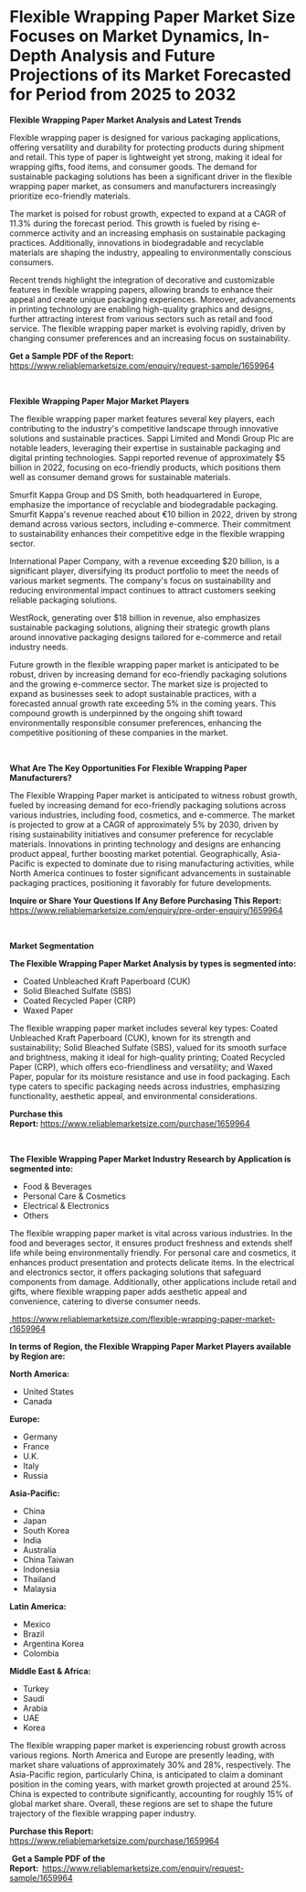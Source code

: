 <p><h1>Flexible Wrapping Paper Market Size Focuses on Market Dynamics, In-Depth Analysis and Future Projections of its Market Forecasted for Period from 2025 to 2032</h1></p><p><strong>Flexible Wrapping Paper Market Analysis and Latest Trends</strong></p>
<p><p>Flexible wrapping paper is designed for various packaging applications, offering versatility and durability for protecting products during shipment and retail. This type of paper is lightweight yet strong, making it ideal for wrapping gifts, food items, and consumer goods. The demand for sustainable packaging solutions has been a significant driver in the flexible wrapping paper market, as consumers and manufacturers increasingly prioritize eco-friendly materials. </p><p>The market is poised for robust growth, expected to expand at a CAGR of 11.3% during the forecast period. This growth is fueled by rising e-commerce activity and an increasing emphasis on sustainable packaging practices. Additionally, innovations in biodegradable and recyclable materials are shaping the industry, appealing to environmentally conscious consumers. </p><p>Recent trends highlight the integration of decorative and customizable features in flexible wrapping papers, allowing brands to enhance their appeal and create unique packaging experiences. Moreover, advancements in printing technology are enabling high-quality graphics and designs, further attracting interest from various sectors such as retail and food service. The flexible wrapping paper market is evolving rapidly, driven by changing consumer preferences and an increasing focus on sustainability.</p></p>
<p><strong>Get a Sample PDF of the Report:&nbsp;</strong> <a href="https://www.reliablemarketsize.com/enquiry/request-sample/1659964?utm_campaign=2993&utm_medium=2&utm_source=Github&utm_content=ia&utm_term=19042025&utm_id=flexible-wrapping-paper">https://www.reliablemarketsize.com/enquiry/request-sample/1659964</a></p>
<p>&nbsp;</p>
<p><strong>Flexible Wrapping Paper Major Market Players</strong></p>
<p><p>The flexible wrapping paper market features several key players, each contributing to the industry's competitive landscape through innovative solutions and sustainable practices. Sappi Limited and Mondi Group Plc are notable leaders, leveraging their expertise in sustainable packaging and digital printing technologies. Sappi reported revenue of approximately $5 billion in 2022, focusing on eco-friendly products, which positions them well as consumer demand grows for sustainable materials.</p><p>Smurfit Kappa Group and DS Smith, both headquartered in Europe, emphasize the importance of recyclable and biodegradable packaging. Smurfit Kappa's revenue reached about €10 billion in 2022, driven by strong demand across various sectors, including e-commerce. Their commitment to sustainability enhances their competitive edge in the flexible wrapping sector. </p><p>International Paper Company, with a revenue exceeding $20 billion, is a significant player, diversifying its product portfolio to meet the needs of various market segments. The company's focus on sustainability and reducing environmental impact continues to attract customers seeking reliable packaging solutions.</p><p>WestRock, generating over $18 billion in revenue, also emphasizes sustainable packaging solutions, aligning their strategic growth plans around innovative packaging designs tailored for e-commerce and retail industry needs.</p><p>Future growth in the flexible wrapping paper market is anticipated to be robust, driven by increasing demand for eco-friendly packaging solutions and the growing e-commerce sector. The market size is projected to expand as businesses seek to adopt sustainable practices, with a forecasted annual growth rate exceeding 5% in the coming years. This compound growth is underpinned by the ongoing shift toward environmentally responsible consumer preferences, enhancing the competitive positioning of these companies in the market.</p></p>
<p>&nbsp;</p>
<p><strong>What Are The Key Opportunities For Flexible Wrapping Paper Manufacturers?</strong></p>
<p><p>The Flexible Wrapping Paper market is anticipated to witness robust growth, fueled by increasing demand for eco-friendly packaging solutions across various industries, including food, cosmetics, and e-commerce. The market is projected to grow at a CAGR of approximately 5% by 2030, driven by rising sustainability initiatives and consumer preference for recyclable materials. Innovations in printing technology and designs are enhancing product appeal, further boosting market potential. Geographically, Asia-Pacific is expected to dominate due to rising manufacturing activities, while North America continues to foster significant advancements in sustainable packaging practices, positioning it favorably for future developments.</p></p>
<p><strong>Inquire or Share Your Questions If Any Before Purchasing This Report:</strong> <a href="https://www.reliablemarketsize.com/enquiry/pre-order-enquiry/1659964?utm_campaign=2993&utm_medium=2&utm_source=Github&utm_content=ia&utm_term=19042025&utm_id=flexible-wrapping-paper">https://www.reliablemarketsize.com/enquiry/pre-order-enquiry/1659964</a></p>
<p>&nbsp;</p>
<p><strong>Market Segmentation</strong></p>
<p><strong>The Flexible Wrapping Paper Market Analysis by types is segmented into:</strong></p>
<p><ul><li>Coated Unbleached Kraft Paperboard (CUK)</li><li>Solid Bleached Sulfate (SBS)</li><li>Coated Recycled Paper (CRP)</li><li>Waxed Paper</li></ul></p>
<p><p>The flexible wrapping paper market includes several key types: Coated Unbleached Kraft Paperboard (CUK), known for its strength and sustainability; Solid Bleached Sulfate (SBS), valued for its smooth surface and brightness, making it ideal for high-quality printing; Coated Recycled Paper (CRP), which offers eco-friendliness and versatility; and Waxed Paper, popular for its moisture resistance and use in food packaging. Each type caters to specific packaging needs across industries, emphasizing functionality, aesthetic appeal, and environmental considerations.</p></p>
<p><strong>Purchase this Report:&nbsp;</strong><a href="https://www.reliablemarketsize.com/purchase/1659964?utm_campaign=2993&utm_medium=2&utm_source=Github&utm_content=ia&utm_term=19042025&utm_id=flexible-wrapping-paper">https://www.reliablemarketsize.com/purchase/1659964</a></p>
<p>&nbsp;</p>
<p><strong>The Flexible Wrapping Paper Market Industry Research by Application is segmented into:</strong></p>
<p><ul><li>Food & Beverages</li><li>Personal Care & Cosmetics</li><li>Electrical & Electronics</li><li>Others</li></ul></p>
<p><p>The flexible wrapping paper market is vital across various industries. In the food and beverages sector, it ensures product freshness and extends shelf life while being environmentally friendly. For personal care and cosmetics, it enhances product presentation and protects delicate items. In the electrical and electronics sector, it offers packaging solutions that safeguard components from damage. Additionally, other applications include retail and gifts, where flexible wrapping paper adds aesthetic appeal and convenience, catering to diverse consumer needs.</p></p>
<p><a href="https://www.reliablemarketsize.com/flexible-wrapping-paper-market-r1659964?utm_campaign=2993&utm_medium=2&utm_source=Github&utm_content=ia&utm_term=19042025&utm_id=flexible-wrapping-paper">&nbsp;https://www.reliablemarketsize.com/flexible-wrapping-paper-market-r1659964</a></p>
<p><strong>In terms of Region, the Flexible Wrapping Paper Market Players available by Region are:</strong></p>
<p>
    <p> <strong> North America: </strong>
        <ul>
            <li>United States</li>
            <li>Canada</li>
        </ul>
        </p> 
    <p> <strong> Europe: </strong>
        <ul>
            <li>Germany</li>
            <li>France</li>
            <li>U.K.</li>
            <li>Italy</li>
            <li>Russia</li>
        </ul>
        </p> 
    <p> <strong> Asia-Pacific: </strong>
        <ul>
            <li>China</li>
            <li>Japan</li>
            <li>South Korea</li>
            <li>India</li>
            <li>Australia</li>
            <li>China Taiwan</li>
            <li>Indonesia</li>
            <li>Thailand</li>
            <li>Malaysia</li>
        </ul>
        </p> 
    <p> <strong> Latin America: </strong>
        <ul>
            <li>Mexico</li>
            <li>Brazil</li>
            <li>Argentina Korea</li>
            <li>Colombia</li>
        </ul>
        </p> 
    <p> <strong> Middle East & Africa: </strong>
        <ul>
            <li>Turkey</li>
            <li>Saudi</li>
            <li>Arabia</li>
            <li>UAE</li>
            <li>Korea</li>
        </ul>
    </p>
    </p>
<p><p>The flexible wrapping paper market is experiencing robust growth across various regions. North America and Europe are presently leading, with market share valuations of approximately 30% and 28%, respectively. The Asia-Pacific region, particularly China, is anticipated to claim a dominant position in the coming years, with market growth projected at around 25%. China is expected to contribute significantly, accounting for roughly 15% of global market share. Overall, these regions are set to shape the future trajectory of the flexible wrapping paper industry.</p></p>
<p><strong>Purchase this Report: </strong><a href="https://www.reliablemarketsize.com/purchase/1659964?utm_campaign=2993&utm_medium=2&utm_source=Github&utm_content=ia&utm_term=19042025&utm_id=flexible-wrapping-paper">https://www.reliablemarketsize.com/purchase/1659964</a></p>
<p>&nbsp;<strong>Get a Sample PDF of the Report:&nbsp;&nbsp;</strong><a href="https://www.reliablemarketsize.com/enquiry/request-sample/1659964?utm_campaign=2993&utm_medium=2&utm_source=Github&utm_content=ia&utm_term=19042025&utm_id=flexible-wrapping-paper">https://www.reliablemarketsize.com/enquiry/request-sample/1659964</a></p>
<p><strong></strong></p>
<p><p></p><p></p><p></p></p>